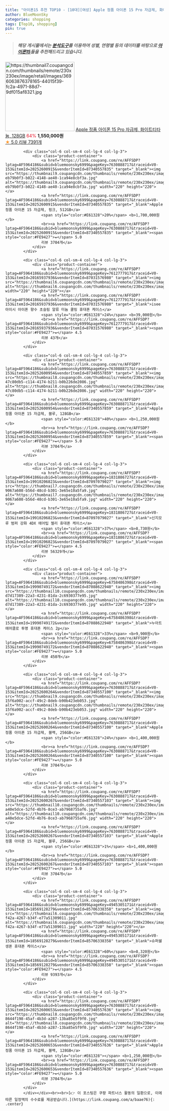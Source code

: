 ```yaml
---
title: "아이폰15 추천 TOP10 - [10대][여성] Apple 정품 아이폰 15 Pro 자급제, 화이트티타늄, 128GB"
author: BlueMoonSky
categories: shopping
tags: [Top10, shopping]
pin: true
---
```


> ##### 해당 게시물에서는 [**분석도구**](https://itemscout.io/)를 이용하여 **성별**, **연령별** 등의 데이터를 바탕으로 [**아이폰15**](https://link.coupang.com/a/baae76)들을 추천해드리고 있습니다.
<div class="container"><div class="row">
            <div class="col-6 col-sm-4 col-lg-4 col-lg-3">
                <div class="product-container">
                    <a href="https://link.coupang.com/re/AFFSDP?lptag=AF5964186&subid=bluemoonsky6999&pageKey=7630888734&traceid=V0-153&itemId=20252600446&vendorItemId=87340557271" target="_blank"><img src="https://thumbnail7.coupangcdn.com/thumbnails/remote/230x230ex/image/retail/images/3696063876378165-44015f39-fc2a-4971-88d7-9df015af8321.jpg" alt="https://thumbnail7.coupangcdn.com/thumbnails/remote/230x230ex/image/retail/images/3696063876378165-44015f39-fc2a-4971-88d7-9df015af8321.jpg" width="220" height="220"></a>
                    <a href="https://link.coupang.com/re/AFFSDP?lptag=AF5964186&subid=bluemoonsky6999&pageKey=7630888734&traceid=V0-153&itemId=20252600446&vendorItemId=87340557271" target="_blank">Apple 정품 아이폰 15 Pro 자급제, 화이트티타늄, 128GB</a>
                    <span style="color:#E61328">64%</span> <b>1,550,000원</b>
                    <br><a href="https://link.coupang.com/re/AFFSDP?lptag=AF5964186&subid=bluemoonsky6999&pageKey=7630888734&traceid=V0-153&itemId=20252600446&vendorItemId=87340557271" target="_blank"><span style="color:#FE9427">★</span> 5.0
                    리뷰 7391개</a>
                </div>
            </div>
            
            <div class="col-6 col-sm-4 col-lg-4 col-lg-3">
                <div class="product-container">
                    <a href="https://link.coupang.com/re/AFFSDP?lptag=AF5964186&subid=bluemoonsky6999&pageKey=7630888717&traceid=V0-153&itemId=20252600915&vendorItemId=87340557835" target="_blank"><img src="https://thumbnail9.coupangcdn.com/thumbnails/remote/230x230ex/image/retail/images/3695686809228317-eb79b0f3-b022-4148-ae40-1ca94e8cbf3a.jpg" alt="https://thumbnail9.coupangcdn.com/thumbnails/remote/230x230ex/image/retail/images/3695686809228317-eb79b0f3-b022-4148-ae40-1ca94e8cbf3a.jpg" width="220" height="220"></a>
                    <a href="https://link.coupang.com/re/AFFSDP?lptag=AF5964186&subid=bluemoonsky6999&pageKey=7630888717&traceid=V0-153&itemId=20252600915&vendorItemId=87340557835" target="_blank">Apple 정품 아이폰 15 자급제, 핑크, 512GB</a>
                    <span style="color:#E61328">20%</span> <b>1,700,000원</b>
                    <br><a href="https://link.coupang.com/re/AFFSDP?lptag=AF5964186&subid=bluemoonsky6999&pageKey=7630888717&traceid=V0-153&itemId=20252600915&vendorItemId=87340557835" target="_blank"><span style="color:#FE9427">★</span> 5.0
                    리뷰 3704개</a>
                </div>
            </div>
            
            <div class="col-6 col-sm-4 col-lg-4 col-lg-3">
                <div class="product-container">
                    <a href="https://link.coupang.com/re/AFFSDP?lptag=AF5964186&subid=bluemoonsky6999&pageKey=7612777917&traceid=V0-153&itemId=20165937936&vendorItemId=87031576980" target="_blank"><img src="https://thumbnail6.coupangcdn.com/thumbnails/remote/230x230ex/image/vendor_inventory/47af/ad9ed0bbb539f61eef1b70fe84fa6fcd28adff36171f1581534ef2b3d96e.jpg" alt="https://thumbnail6.coupangcdn.com/thumbnails/remote/230x230ex/image/vendor_inventory/47af/ad9ed0bbb539f61eef1b70fe84fa6fcd28adff36171f1581534ef2b3d96e.jpg" width="220" height="220"></a>
                    <a href="https://link.coupang.com/re/AFFSDP?lptag=AF5964186&subid=bluemoonsky6999&pageKey=7612777917&traceid=V0-153&itemId=20165937936&vendorItemId=87031576980" target="_blank">isee아이시 아이폰 향수 초슬림 알류 미늄 쿨링 휴대폰 케이스</a>
                    <span style="color:#E61328">24%</span> <b>39,000원</b>
                    <br><a href="https://link.coupang.com/re/AFFSDP?lptag=AF5964186&subid=bluemoonsky6999&pageKey=7612777917&traceid=V0-153&itemId=20165937936&vendorItemId=87031576980" target="_blank"><span style="color:#FE9427">★</span> 4.5
                    리뷰 43개</a>
                </div>
            </div>
            
            <div class="col-6 col-sm-4 col-lg-4 col-lg-3">
                <div class="product-container">
                    <a href="https://link.coupang.com/re/AFFSDP?lptag=AF5964186&subid=bluemoonsky6999&pageKey=7630888717&traceid=V0-153&itemId=20252600954&vendorItemId=87340557859" target="_blank"><img src="https://thumbnail8.coupangcdn.com/thumbnails/remote/230x230ex/image/retail/images/4433948174334942-47c80db5-c114-4174-b211-b0b226de2086.jpg" alt="https://thumbnail8.coupangcdn.com/thumbnails/remote/230x230ex/image/retail/images/4433948174334942-47c80db5-c114-4174-b211-b0b226de2086.jpg" width="220" height="220"></a>
                    <a href="https://link.coupang.com/re/AFFSDP?lptag=AF5964186&subid=bluemoonsky6999&pageKey=7630888717&traceid=V0-153&itemId=20252600954&vendorItemId=87340557859" target="_blank">Apple 정품 아이폰 15 자급제, 블루, 128GB</a>
                    <span style="color:#E61328">40%</span> <b>1,250,000원</b>
                    <br><a href="https://link.coupang.com/re/AFFSDP?lptag=AF5964186&subid=bluemoonsky6999&pageKey=7630888717&traceid=V0-153&itemId=20252600954&vendorItemId=87340557859" target="_blank"><span style="color:#FE9427">★</span> 5.0
                    리뷰 3704개</a>
                </div>
            </div>
            
            <div class="col-6 col-sm-4 col-lg-4 col-lg-3">
                <div class="product-container">
                    <a href="https://link.coupang.com/re/AFFSDP?lptag=AF5964186&subid=bluemoonsky6999&pageKey=1831886727&traceid=V0-153&itemId=19910206823&vendorItemId=87097079027" target="_blank"><img src="https://thumbnail7.coupangcdn.com/thumbnails/remote/230x230ex/image/retail/images/1945812697850222-9067a608-b56d-48cd-b301-3e65e10a5fa9.jpg" alt="https://thumbnail7.coupangcdn.com/thumbnails/remote/230x230ex/image/retail/images/1945812697850222-9067a608-b56d-48cd-b301-3e65e10a5fa9.jpg" width="220" height="220"></a>
                    <a href="https://link.coupang.com/re/AFFSDP?lptag=AF5964186&subid=bluemoonsky6999&pageKey=1831886727&traceid=V0-153&itemId=19910206823&vendorItemId=87097079027" target="_blank">신지모루 범퍼 강화 4DX 에어팁 젤리 휴대폰 케이스</a>
                    <span style="color:#E61328">37%</span> <b>8,730원</b>
                    <br><a href="https://link.coupang.com/re/AFFSDP?lptag=AF5964186&subid=bluemoonsky6999&pageKey=1831886727&traceid=V0-153&itemId=19910206823&vendorItemId=87097079027" target="_blank"><span style="color:#FE9427">★</span> 4.5
                    리뷰 56329개</a>
                </div>
            </div>
            
            <div class="col-6 col-sm-4 col-lg-4 col-lg-3">
                <div class="product-container">
                    <a href="https://link.coupang.com/re/AFFSDP?lptag=AF5964186&subid=bluemoonsky6999&pageKey=6758486398&traceid=V0-153&itemId=19990749172&vendorItemId=87088622940" target="_blank"><img src="https://thumbnail10.coupangcdn.com/thumbnails/remote/230x230ex/image/retail/images/507811395950366-d7d17389-22a3-4231-81da-2c6930377e95.jpg" alt="https://thumbnail10.coupangcdn.com/thumbnails/remote/230x230ex/image/retail/images/507811395950366-d7d17389-22a3-4231-81da-2c6930377e95.jpg" width="220" height="220"></a>
                    <a href="https://link.coupang.com/re/AFFSDP?lptag=AF5964186&subid=bluemoonsky6999&pageKey=6758486398&traceid=V0-153&itemId=19990749172&vendorItemId=87088622940" target="_blank">누아트 에어클로 투명 휴대폰 케이스 2p</a>
                    <span style="color:#E61328">33%</span> <b>9,900원</b>
                    <br><a href="https://link.coupang.com/re/AFFSDP?lptag=AF5964186&subid=bluemoonsky6999&pageKey=6758486398&traceid=V0-153&itemId=19990749172&vendorItemId=87088622940" target="_blank"><span style="color:#FE9427">★</span> 5.0
                    리뷰 450개</a>
                </div>
            </div>
            
            <div class="col-6 col-sm-4 col-lg-4 col-lg-3">
                <div class="product-container">
                    <a href="https://link.coupang.com/re/AFFSDP?lptag=AF5964186&subid=bluemoonsky6999&pageKey=7630888717&traceid=V0-153&itemId=20252600264&vendorItemId=87340557100" target="_blank"><img src="https://thumbnail9.coupangcdn.com/thumbnails/remote/230x230ex/image/retail/images/2612653489632178-15f6a902-accf-49c2-8deb-b90b423eb053.jpg" alt="https://thumbnail9.coupangcdn.com/thumbnails/remote/230x230ex/image/retail/images/2612653489632178-15f6a902-accf-49c2-8deb-b90b423eb053.jpg" width="220" height="220"></a>
                    <a href="https://link.coupang.com/re/AFFSDP?lptag=AF5964186&subid=bluemoonsky6999&pageKey=7630888717&traceid=V0-153&itemId=20252600264&vendorItemId=87340557100" target="_blank">Apple 정품 아이폰 15 자급제, 블랙, 256GB</a>
                    <span style="color:#E61328">24%</span> <b>1,400,000원</b>
                    <br><a href="https://link.coupang.com/re/AFFSDP?lptag=AF5964186&subid=bluemoonsky6999&pageKey=7630888717&traceid=V0-153&itemId=20252600264&vendorItemId=87340557100" target="_blank"><span style="color:#FE9427">★</span> 5.0
                    리뷰 3704개</a>
                </div>
            </div>
            
            <div class="col-6 col-sm-4 col-lg-4 col-lg-3">
                <div class="product-container">
                    <a href="https://link.coupang.com/re/AFFSDP?lptag=AF5964186&subid=bluemoonsky6999&pageKey=7630888717&traceid=V0-153&itemId=20252600267&vendorItemId=87340557103" target="_blank"><img src="https://thumbnail10.coupangcdn.com/thumbnails/remote/230x230ex/image/retail/images/4184067680626277-a40e5dce-52fd-4b76-8ce3-ab7968755af6.jpg" alt="https://thumbnail10.coupangcdn.com/thumbnails/remote/230x230ex/image/retail/images/4184067680626277-a40e5dce-52fd-4b76-8ce3-ab7968755af6.jpg" width="220" height="220"></a>
                    <a href="https://link.coupang.com/re/AFFSDP?lptag=AF5964186&subid=bluemoonsky6999&pageKey=7630888717&traceid=V0-153&itemId=20252600267&vendorItemId=87340557103" target="_blank">Apple 정품 아이폰 15 자급제, 블루, 256GB</a>
                    <span style="color:#E61328">1%</span> <b>1,400,000원</b>
                    <br><a href="https://link.coupang.com/re/AFFSDP?lptag=AF5964186&subid=bluemoonsky6999&pageKey=7630888717&traceid=V0-153&itemId=20252600267&vendorItemId=87340557103" target="_blank"><span style="color:#FE9427">★</span> 5.0
                    리뷰 3704개</a>
                </div>
            </div>
            
            <div class="col-6 col-sm-4 col-lg-4 col-lg-3">
                <div class="product-container">
                    <a href="https://link.coupang.com/re/AFFSDP?lptag=AF5964186&subid=bluemoonsky6999&pageKey=4945305171&traceid=V0-153&itemId=18569128279&vendorItemId=85706338358" target="_blank"><img src="https://thumbnail6.coupangcdn.com/thumbnails/remote/230x230ex/image/retail/images/2023/04/18/15/4/ef1b0fe7-f42a-4267-b34f-e77a51309011.jpg" alt="https://thumbnail6.coupangcdn.com/thumbnails/remote/230x230ex/image/retail/images/2023/04/18/15/4/ef1b0fe7-f42a-4267-b34f-e77a51309011.jpg" width="220" height="220"></a>
                    <a href="https://link.coupang.com/re/AFFSDP?lptag=AF5964186&subid=bluemoonsky6999&pageKey=4945305171&traceid=V0-153&itemId=18569128279&vendorItemId=85706338358" target="_blank">슈퍼쉘 생폰 휴대폰 케이스</a>
                    <span style="color:#E61328">60%</span> <b>8,320원</b>
                    <br><a href="https://link.coupang.com/re/AFFSDP?lptag=AF5964186&subid=bluemoonsky6999&pageKey=4945305171&traceid=V0-153&itemId=18569128279&vendorItemId=85706338358" target="_blank"><span style="color:#FE9427">★</span> 4.5
                    리뷰 9393개</a>
                </div>
            </div>
            
            <div class="col-6 col-sm-4 col-lg-4 col-lg-3">
                <div class="product-container">
                    <a href="https://link.coupang.com/re/AFFSDP?lptag=AF5964186&subid=bluemoonsky6999&pageKey=7630888717&traceid=V0-153&itemId=20252600653&vendorItemId=87340557636" target="_blank"><img src="https://thumbnail8.coupangcdn.com/thumbnails/remote/230x230ex/image/retail/images/4433895814271343-8644f198-45af-4b3d-a287-13ba85e5f9f0.jpg" alt="https://thumbnail8.coupangcdn.com/thumbnails/remote/230x230ex/image/retail/images/4433895814271343-8644f198-45af-4b3d-a287-13ba85e5f9f0.jpg" width="220" height="220"></a>
                    <a href="https://link.coupang.com/re/AFFSDP?lptag=AF5964186&subid=bluemoonsky6999&pageKey=7630888717&traceid=V0-153&itemId=20252600653&vendorItemId=87340557636" target="_blank">Apple 정품 아이폰 15 자급제, 블랙, 128GB</a>
                    <span style="color:#E61328"></span> <b>1,250,000원</b>
                    <br><a href="https://link.coupang.com/re/AFFSDP?lptag=AF5964186&subid=bluemoonsky6999&pageKey=7630888717&traceid=V0-153&itemId=20252600653&vendorItemId=87340557636" target="_blank"><span style="color:#FE9427">★</span> 5.0
                    리뷰 3704개</a>
                </div>
            </div>
            </div></div><br><br>[👉 이 포스팅은 쿠팡 파트너스 활동의 일환으로, 이에 따른 일정액의 수수료를 제공받습니다.](https://link.coupang.com/a/baae76){: .center}